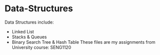 # Data-Structures
Data Structures include:
  - Linked List
  - Stacks & Queues
  - Binary Search Tree & Hash Table
These files are my assignments from University course: SENG1120
